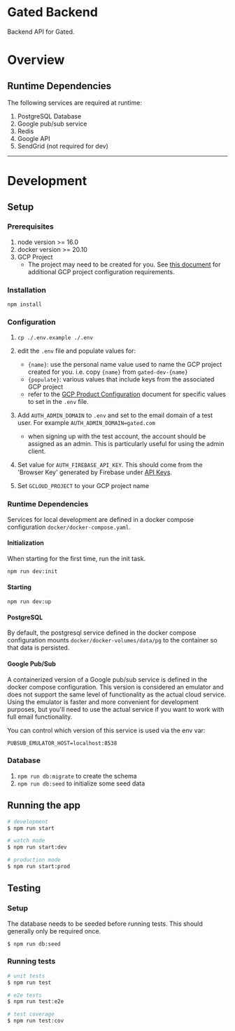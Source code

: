 # Gated Backend
Backend API for Gated.


# Overview
## Runtime Dependencies
The following services are required at runtime:

1. PostgreSQL Database
2. Google pub/sub service
3. Redis
4. Google API
5. SendGrid (not required for dev)

---
# Development
## Setup
### Prerequisites 
1. node version >= 16.0
2. docker version >= 20.10
3. GCP Project
    - The project may need to be created for you. See [this document](gcp-setup/README.md) for additional GCP project configuration requirements.


### Installation

`npm install`

### Configuration

1. `cp ./.env.example ./.env`
2. edit the `.env` file and populate values for:
    - `{name}`: use the personal name value used to name the GCP project created for you. i.e. copy `{name}` from `gated-dev-{name}`
    - `{populate}`: various values that include keys from the associated GCP project
    - refer to the [GCP Product Configuration](https://www.notion.so/gated/env-Variables-ae079cf9f2ab433f83614eab09dbb1c7) document for specific values to set in the `.env` file.

3. Add `AUTH_ADMIN_DOMAIN` to `.env` and set to the email domain of a test user. For example `AUTH_ADMIN_DOMAIN=gated.com`
    - when signing up with the test account, the account should be assigned as an admin. This is particularly useful for using the admin client.

4. Set value for `AUTH_FIREBASE_API_KEY`. This should come from the 'Browser Key' generated by Firebase under [API Keys](https://console.cloud.google.com/apis/credentials).

5. Set `GCLOUD_PROJECT` to your GCP project name

### Runtime Dependencies
Services for local development are defined in a docker compose configuration `docker/docker-compose.yaml`.


#### Initialization
When starting for the first time, run the init task.

```
npm run dev:init
```

#### Starting
```
npm run dev:up
```

#### PostgreSQL
By default, the postgresql service defined in the docker compose configuration mounts `docker/docker-volumes/data/pg` to the container so that data is persisted.

#### Google Pub/Sub
A containerized version of a Google pub/sub service is defined in the docker compose configuration. This version is considered an emulator and does not support the same level of functionality as the actual cloud service. Using the emulator is faster and more convenient for development purposes, but you'll need to use the actual service if you want to work with full email functionality. 

You can control which version of this service is used via the env var:

`PUBSUB_EMULATOR_HOST=localhost:8538`

### Database

1. `npm run db:migrate` to create the schema
2. `npm run db:seed` to initialize some seed data

## Running the app
```bash
# development
$ npm run start

# watch mode
$ npm run start:dev

# production mode
$ npm run start:prod
```

## Testing

### Setup
The database needs to be seeded before running tests. This should
generally only be required once.

```
$ npm run db:seed
```

### Running tests
```bash
# unit tests
$ npm run test

# e2e tests
$ npm run test:e2e

# test coverage
$ npm run test:cov
```
